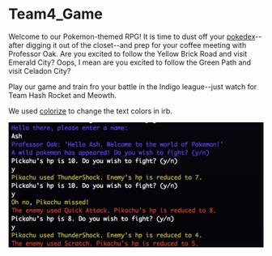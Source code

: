 # Team4_Game
Welcome to our Pokemon-themed RPG! It is time to dust off your [pokedex](http://www.pokemon.com/us/pokedex/)--after digging it out of the closet--and prep for your coffee meeting with Professor Oak. Are you excited to follow the Yellow Brick Road and visit Emerald City? Oops, I mean are you excited to follow the Green Path and visit Celadon City?

Play our game and train fro your battle in the Indigo league--just watch for Team Hash Rocket and Meowth.

We used [colorize](https://github.com/fazibear/colorize) to change the text colors in irb.

![Screenshot of game](screenshot.jpg)

